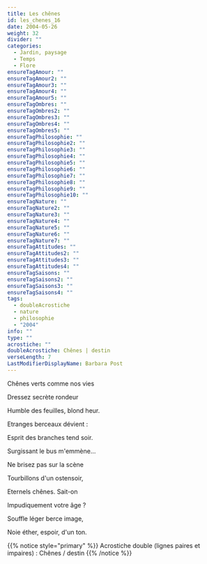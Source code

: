 ```yaml
---
title: Les chênes
id: les_chenes_16
date: 2004-05-26
weight: 32
divider: ""
categories:
  - Jardin, paysage
  - Temps
  - Flore
ensureTagAmour: ""
ensureTagAmour2: ""
ensureTagAmour3: ""
ensureTagAmour4: ""
ensureTagAmour5: ""
ensureTagOmbres: ""
ensureTagOmbres2: ""
ensureTagOmbres3: ""
ensureTagOmbres4: ""
ensureTagOmbres5: ""
ensureTagPhilosophie: ""
ensureTagPhilosophie2: ""
ensureTagPhilosophie3: ""
ensureTagPhilosophie4: ""
ensureTagPhilosophie5: ""
ensureTagPhilosophie6: ""
ensureTagPhilosophie7: ""
ensureTagPhilosophie8: ""
ensureTagPhilosophie9: ""
ensureTagPhilosophie10: ""
ensureTagNature: ""
ensureTagNature2: ""
ensureTagNature3: ""
ensureTagNature4: ""
ensureTagNature5: ""
ensureTagNature6: ""
ensureTagNature7: ""
ensureTagAttitudes: ""
ensureTagAttitudes2: ""
ensureTagAttitudes3: ""
ensureTagAttitudes4: ""
ensureTagSaisons: ""
ensureTagSaisons2: ""
ensureTagSaisons3: ""
ensureTagSaisons4: ""
tags:
  - doubleAcrostiche
  - nature
  - philosophie
  - "2004"
info: ""
type: ""
acrostiche: ""
doubleAcrostiche: Chênes | destin
verseLength: 7
LastModifierDisplayName: Barbara Post
---
```

Chênes verts comme nos vies

Dressez secrète rondeur

Humble des feuilles, blond heur.

Etranges berceaux dévient :

Esprit des branches tend soir.

Surgissant le bus m'emmène...

Ne brisez pas sur la scène

Tourbillons d'un ostensoir,

Eternels chênes. Sait-on

Impudiquement votre âge ?

Souffle léger berce image,

Noie éther, espoir, d'un ton.

<!-- FM:Snippet:Start data:{"id":"simpleNotice","fields":[{"name":"content","value":"Acrostiche double : Chênes - destin"}]} -->
{{% notice style="primary" %}}
Acrostiche double (lignes paires et impaires) : Chênes / destin
{{% /notice %}}
<!-- FM:Snippet:End -->
